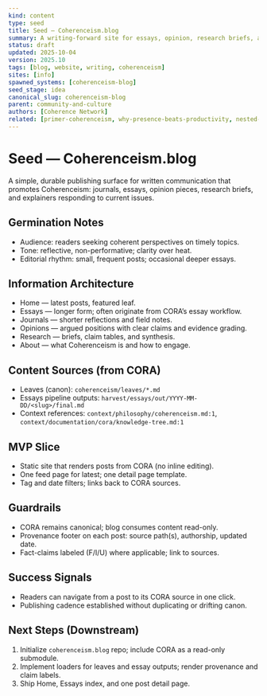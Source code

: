 ```yaml
---
kind: content
type: seed
title: Seed — Coherenceism.blog
summary: A writing-forward site for essays, opinion, research briefs, and journals that apply Coherenceism to current issues.
status: draft
updated: 2025-10-04
version: 2025.10
tags: [blog, website, writing, coherenceism]
sites: [info]
spawned_systems: [coherenceism-blog]
seed_stage: idea
canonical_slug: coherenceism-blog
parent: community-and-culture
authors: [Coherence Network]
related: [primer-coherenceism, why-presence-beats-productivity, nested-coherence]
---
```


# Seed — Coherenceism.blog

A simple, durable publishing surface for written communication that promotes Coherenceism: journals, essays, opinion pieces, research briefs, and explainers responding to current issues.

## Germination Notes
- Audience: readers seeking coherent perspectives on timely topics.
- Tone: reflective, non-performative; clarity over heat.
- Editorial rhythm: small, frequent posts; occasional deeper essays.

## Information Architecture
- Home — latest posts, featured leaf.
- Essays — longer form; often originate from CORA’s essay workflow.
- Journals — shorter reflections and field notes.
- Opinions — argued positions with clear claims and evidence grading.
- Research — briefs, claim tables, and synthesis.
- About — what Coherenceism is and how to engage.

## Content Sources (from CORA)
- Leaves (canon): `coherenceism/leaves/*.md`
- Essays pipeline outputs: `harvest/essays/out/YYYY-MM-DD/<slug>/final.md`
- Context references: `context/philosophy/coherenceism.md:1`, `context/documentation/cora/knowledge-tree.md:1`

## MVP Slice
- Static site that renders posts from CORA (no inline editing).
- One feed page for latest; one detail page template.
- Tag and date filters; links back to CORA sources.

## Guardrails
- CORA remains canonical; blog consumes content read-only.
- Provenance footer on each post: source path(s), authorship, updated date.
- Fact-claims labeled (F/I/U) where applicable; link to sources.

## Success Signals
- Readers can navigate from a post to its CORA source in one click.
- Publishing cadence established without duplicating or drifting canon.

## Next Steps (Downstream)
1) Initialize `coherenceism.blog` repo; include CORA as a read-only submodule.
2) Implement loaders for leaves and essay outputs; render provenance and claim labels.
3) Ship Home, Essays index, and one post detail page.

